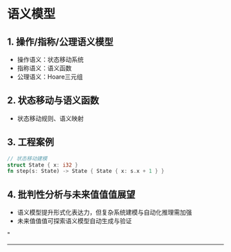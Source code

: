 ﻿# 语义模型

## 1. 操作/指称/公理语义模型

- 操作语义：状态移动系统
- 指称语义：语义函数
- 公理语义：Hoare三元组

## 2. 状态移动与语义函数

- 状态移动规则、语义映射

## 3. 工程案例

```rust
// 状态移动建模
struct State { x: i32 }
fn step(s: State) -> State { State { x: s.x + 1 } }
```

## 4. 批判性分析与未来值值值展望

- 语义模型提升形式化表达力，但复杂系统建模与自动化推理需加强
- 未来值值值可探索语义模型自动生成与验证

"

---
